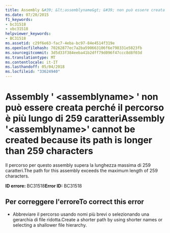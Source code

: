 ```yaml
---
title: Assembly &#39; &lt;assemblyname&gt; &#39; non può essere creata perché il percorso è più lungo di 259 caratteri
ms.date: 07/20/2015
f1_keywords:
- bc31518
- vbc31518
helpviewer_keywords:
- BC31518
ms.assetid: c29f6e63-fac7-4eba-bc97-84e4514f319e
ms.openlocfilehash: 70262877ec7a2ba590663106f6e798331e5823fb
ms.sourcegitcommit: 3d5d33f384eeba41b2dff79d096f47ccc8d8f03d
ms.translationtype: MT
ms.contentlocale: it-IT
ms.lasthandoff: 05/04/2018
ms.locfileid: "33624940"
---
```

# <a name="assembly-39ltassemblynamegt39-cannot-be-created-because-its-path-is-longer-than-259-characters"></a><span data-ttu-id="209ec-102">Assembly &#39; &lt;assemblyname&gt; &#39; non può essere creata perché il percorso è più lungo di 259 caratteri</span><span class="sxs-lookup"><span data-stu-id="209ec-102">Assembly &#39;&lt;assemblyname&gt;&#39; cannot be created because its path is longer than 259 characters</span></span>
<span data-ttu-id="209ec-103">Il percorso per questo assembly supera la lunghezza massima di 259 caratteri.</span><span class="sxs-lookup"><span data-stu-id="209ec-103">The path for this assembly exceeds the maximum length of 259 characters.</span></span>  
  
 <span data-ttu-id="209ec-104">**ID errore:** BC31518</span><span class="sxs-lookup"><span data-stu-id="209ec-104">**Error ID:** BC31518</span></span>  
  
## <a name="to-correct-this-error"></a><span data-ttu-id="209ec-105">Per correggere l'errore</span><span class="sxs-lookup"><span data-stu-id="209ec-105">To correct this error</span></span>  
  
-   <span data-ttu-id="209ec-106">Abbreviare il percorso usando nomi più brevi o selezionando una gerarchia di file ridotta.</span><span class="sxs-lookup"><span data-stu-id="209ec-106">Create a shorter path by using shorter names or selecting a shallower file hierarchy.</span></span>